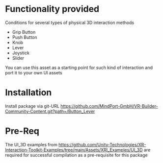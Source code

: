 # Functionality provided

Conditions for several types of physical 3D interaction methods
- Grip Button
- Push Button
- Knob
- Lever
- Joystick
- Slider

You can use this asset as a starting point for such kind of interaction and port it to your own UI assets

# Installation

Install package via git-URL https://github.com/MindPort-GmbH/VR-Builder-Community-Content.git?path=/Button_Lever

# Pre-Req

The UI_3D examples from https://github.com/Unity-Technologies/XR-Interaction-Toolkit-Examples/tree/main/Assets/XRI_Examples/UI_3D
are required for successful compilation as a pre-requisite for this package